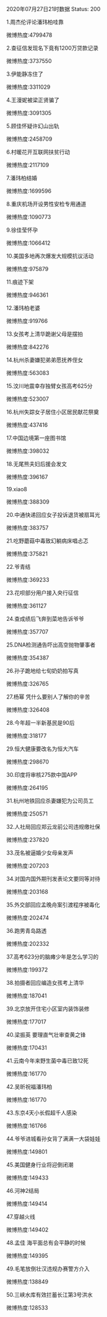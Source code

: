 2020年07月27日21时数据
Status: 200

1.周杰伦评论潘玮柏哇靠

微博热度:4799478

2.查征信发现名下竟有1200万贷款记录

微博热度:3737550

3.伊能静冻住了

微博热度:3311029

4.王漫妮被梁正贤骗了

微博热度:3091305

5.顾佳怀疑许幻山出轨

微博热度:2458709

6.村暖花开互联网扶贫行动

微博热度:2117109

7.潘玮柏结婚

微博热度:1699596

8.重庆机场开设男性安检专用通道

微博热度:1090773

9.徐佳莹怀孕

微博热度:1066412

10.美国多地再次爆发大规模抗议活动

微博热度:975879

11.痕迹下架

微博热度:946361

12.潘玮柏老婆

微博热度:919766

13.女孩考上清华跪谢父母是摆拍

微博热度:842276

14.杭州杀妻嫌犯弟弟愿抚养侄女

微博热度:563083

15.汶川地震幸存独臂女孩高考625分

微博热度:523007

16.杭州失踪女子居住小区居民献花祭奠

微博热度:437416

17.中国边境第一座图书馆

微博热度:398032

18.无尾熊夫妇后援会发文

微博热度:396167

19.xiao8

微博热度:388309

20.中通快递回应女子投诉退货被扇耳光

微博热度:383757

21.吃野蘑菇中毒致幻躺病床唱忐忑

微博热度:375821

22.爷青结

微博热度:369233

23.花呗部分用户接入央行征信

微博热度:361127

24.查成绩后飞奔到菜地告诉爷爷

微博热度:357707

25.DNA检测通告吓出高空抛物肇事者

微博热度:354387

26.孙子跪地给七旬奶奶拍写真

微博热度:326765

27.杨幂 凭什么要别人了解你的辛苦

微博热度:326408

28.今年超一半新基民是90后

微博热度:318177

29.恒大健康要改名为恒大汽车

微博热度:298670

30.印度将审核275款中国APP

微博热度:264195

31.杭州地铁回应杀妻嫌犯为公司员工

微博热度:250571

32.人社局回应郑云龙前公司违规缴社保

微博热度:237820

33.茂名被逼婚少女母亲发声

微博热度:207203

34.对国内国外期刊发表论文要同等对待

微博热度:203168

35.外交部回应孟晚舟案引渡程序被毒化

微博热度:202474

36.跑男青岛路透

微博热度:202332

37.高考623分的脑瘫少年是怎么学习的

微博热度:199372

38.拍摄者回应编造女孩考上清华

微博热度:187041

39.北京放开住宅小区室内装饰装修

微博热度:177017

40.梁振英 要理直气壮审查黄之锋

微博热度:170431

41.云南今年来野生菌中毒已致12死

微博热度:161770

42.吴昕祝福潘玮柏

微博热度:161770

43.东京4天小长假超千人感染

微博热度:161766

44.爷爷进城看孙女背了满满一大袋娃娃

微博热度:149801

45.美国健身行业将迎倒闭潮

微博热度:149433

46.河神2结局

微博热度:149414

47.穿越火线

微博热度:149402

48.孟佳 海平面总有会平静的时候

微博热度:149395

49.毛笔放倒壮汉违规办赛警方介入

微博热度:138849

50.三峡水库有效拦蓄长江第3号洪水

微博热度:128533

